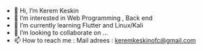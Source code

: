 - 👋 Hi, I’m Kerem Keskin
- 👀 I’m interested in Web Programming , Back end 
- 🌱 I’m currently learning Flutter and Linux/Kali 
- 💞️ I’m looking to collaborate on ...
- 📫 How to reach me : Mail adrees : keremkeskinofc@gmail.com

<!---
keremkeskin/keremkeskin is a ✨ special ✨ repository because its `README.md` (this file) appears on your GitHub profile.
You can click the Preview link to take a look at your changes.
--->
